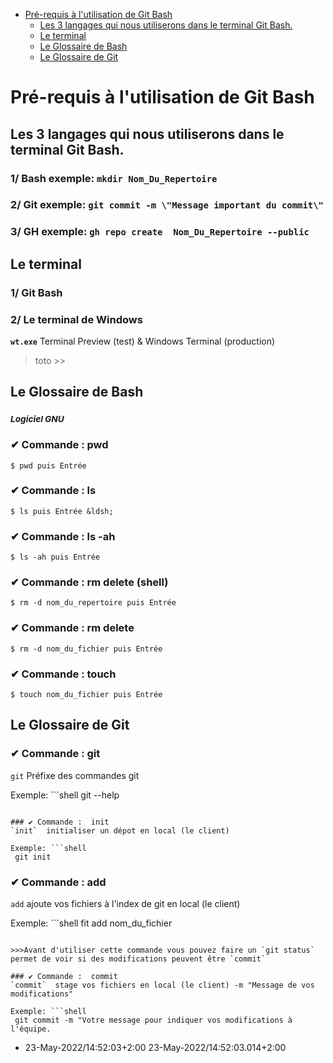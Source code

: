 
- [Pré-requis à l'utilisation de Git Bash](#Pré-requis-à-l-utilisation-de-Git-Bash)
  - [Les 3 langages qui nous utiliserons dans le terminal Git Bash.](#Les-3-langages-qui-nous-utiliserons-dans-le-terminal-Git-Bash.)
  - [Le terminal](#Le-terminal)
  - [Le Glossaire de Bash](#Le-Glossaire-de-Bash)
  - [Le Glossaire de Git](#Le-Glossaire-de-Git)
# Pré-requis à l'utilisation de Git Bash
## Les 3 langages qui nous utiliserons dans le terminal Git Bash.

### 1/    Bash exemple:  `mkdir Nom_Du_Repertoire`
### 2/    Git exemple:  `git commit -m \"Message important du commit\"`
### 3/    GH exemple:  `gh repo create  Nom_Du_Repertoire --public`
## Le terminal

### 1/ Git Bash
### 2/ Le terminal de Windows
**`wt.exe`** Terminal Preview (test) & Windows Terminal (production)

 >toto >>

## Le Glossaire de Bash

### *<small> Logiciel GNU</small>* 
### ✔ Commande : pwd
```shell
$ pwd puis Entrée
```          

### ✔ Commande : ls
```shell
$ ls puis Entrée &ldsh;
```          

### ✔ Commande : ls -ah
```shell
$ ls -ah puis Entrée
```          

### ✔ Commande : rm delete (shell)
```shell
$ rm -d nom_du_repertoire puis Entrée
```          

### ✔ Commande : rm delete
```shell
$ rm -d nom_du_fichier puis Entrée
```          

### ✔ Commande : touch
```shell
$ touch nom_du_fichier puis Entrée
```          

## Le Glossaire de Git

### ✔ Commande :  git
`git`  Préfixe des commandes git

Exemple: ```shell
 git --help   
```  

### ✔ Commande :  init
`init`  initialiser un dépot en local (le client)

Exemple: ```shell
 git init    
```  

### ✔ Commande :  add
`add`  ajoute vos fichiers à l'index de git en local (le client)

Exemple: ```shell
  fit add nom_du_fichier  
```  

>>>Avant d'utiliser cette commande vous pouvez faire un `git status` permet de voir si des modifications peuvent être `commit`

### ✔ Commande :  commit
`commit`  stage vos fichiers en local (le client) -m "Message de vos modifications"

Exemple: ```shell
 git commit -m "Votre message pour indiquer vos modifications à l'équipe. 
```  

- 23-May-2022/14:52:03+2:00 23-May-2022/14:52:03.014+2:00